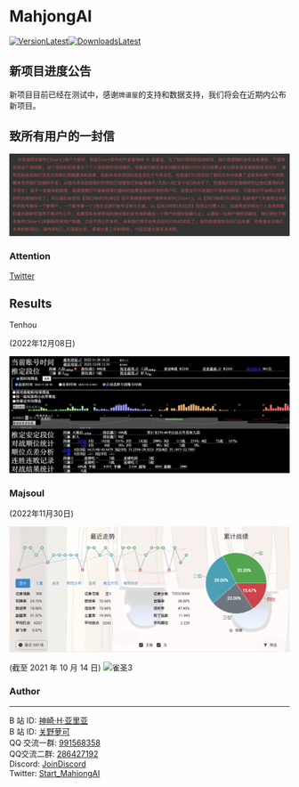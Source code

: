 # MahjongAI
[![VersionLatest](https://img.shields.io/github/release/moxcomic/MajsoulAI)![DownloadsLatest](https://img.shields.io/github/downloads/moxcomic/MajsoulAI/latest/total)](https://github.com/moxcomic/MajsoulAI/releases/latest)  

## 新项目进度公告

新项目目前已经在测试中，感谢`牌谱屋`的支持和数据支持，我们将会在近期内公布新项目。

## 致所有用户的一封信
![messsage](./imgs/bye.png)
### Attention

[Twitter](https://twitter.com/Start_MahjongAI/status/1601725023949320192)

## Results

Tenhou

(2022年12月08日)

![tenhou](./imgs/tenhou-01.png)

### Majsoul

(2022年11月30日)

![majsoul-8](./imgs/majsoul-8.png)

(截至 2021 年 10 月 14 日)
![雀圣3](./imgs/majsoul-7.png)

### Author

---

B 站 ID: [神崎·H·亚里亚](https://space.bilibili.com/898411/)  
B 站 ID: [关野萝可](https://space.bilibili.com/612462792/)  
QQ 交流一群: [991568358](https://jq.qq.com/?_wv=1027&k=3gaKRwqg)  
QQ交流二群: [286427192](https://jq.qq.com/?_wv=1027&k=V0FYWAvF)  
Discord: [JoinDiscord](https://discord.gg/eNKz25Xf3r)  
Twitter: [Start_MahjongAI](https://twitter.com/Start_MahjongAI)
